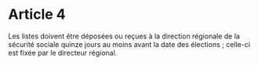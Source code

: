 # Article 4

Les listes doivent être déposées ou reçues à la direction régionale de la sécurité sociale quinze jours au moins avant la date des élections ; celle-ci est fixée par le directeur régional.
